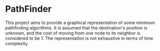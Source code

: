 # PathFinder
This project aims to provide a graphical representation of some minimum pathfinding algorithms.
It is assumed that the destination's position is unknown, and the cost of moving from one node to its neighbor is considered to be 1.
The representation is not exhaustive in terms of time complexity.
